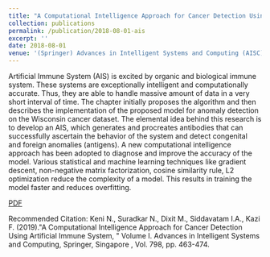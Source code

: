 ```yaml
---
title: "A Computational Intelligence Approach for Cancer Detection Using Artificial Immune System"
collection: publications
permalink: /publication/2018-08-01-ais
excerpt: ''
date: 2018-08-01
venue: '(Springer) Advances in Intelligent Systems and Computing (AISC) | 2017 International Conference on Computational Intelligence (ICCI - 2017)'
---
```


Artificial Immune System (AIS) is excited by organic and biological immune system. These systems are exceptionally intelligent and computationally accurate. Thus, they are able to handle massive amount of data in a very short interval of time. The chapter initially proposes the algorithm and then describes the implementation of the proposed model for anomaly detection on the Wisconsin cancer dataset. The elemental idea behind this research is to develop an AIS, which generates and procreates antibodies that can successfully ascertain the behavior of the system and detect congenital and foreign anomalies (antigens). A new computational intelligence approach has been adopted to diagnose and improve the accuracy of the model. Various statistical and machine learning techniques like gradient descent, non-negative matrix factorization, cosine similarity rule, L2 optimization reduce the complexity of a model. This results in training the model faster and reduces overfitting.

[PDF](https://link.springer.com/chapter/10.1007/978-981-13-1132-1_36)

Recommended Citation: Keni N., Suradkar N., Dixit M., Siddavatam I.A., Kazi F. (2019)."A Computational Intelligence Approach for Cancer Detection Using Artificial Immune System, " Volume I. Advances in Intelligent Systems and Computing, Springer, Singapore , Vol. 798, pp. 463-474.
